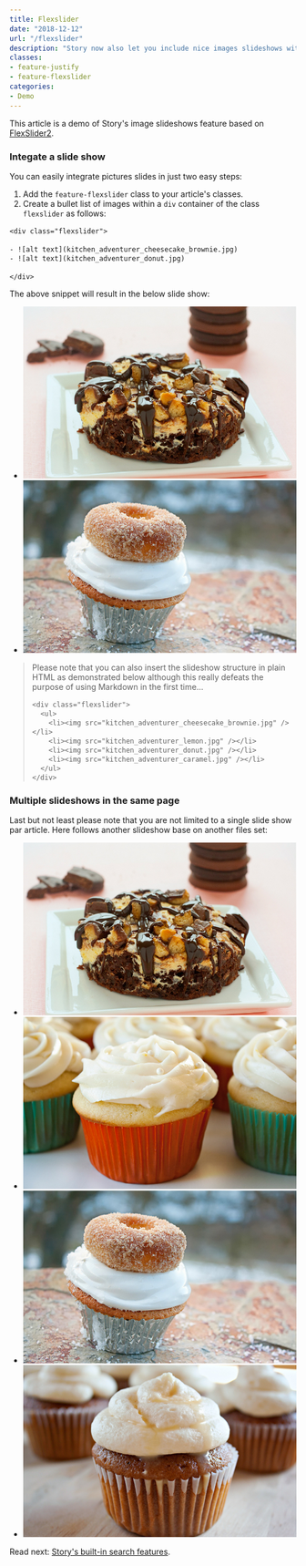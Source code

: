 ```yaml
---
title: Flexslider
date: "2018-12-12"
url: "/flexslider"
description: "Story now also let you include nice images slideshows with FlexSlider"
classes:
- feature-justify
- feature-flexslider
categories:
- Demo
---
```

This article is a demo of Story's image slideshows feature based on [FlexSlider2](http://flexslider.woothemes.com/).
<!--more-->

### Integate a slide show
You can easily integrate pictures slides in just two easy steps:

1. Add the `feature-flexslider` class to your article's classes.
2. Create a bullet list of images within a `div` container of the class
`flexslider` as follows:

```
<div class="flexslider">

- ![alt text](kitchen_adventurer_cheesecake_brownie.jpg)
- ![alt text](kitchen_adventurer_donut.jpg)

</div>
```

 The above snippet will result in the below slide show:

  <div class="flexslider">

- ![alt text](kitchen_adventurer_cheesecake_brownie.jpg)
- ![alt text](kitchen_adventurer_donut.jpg)
  </div>

> Please note that you can also insert the slideshow structure in plain HTML as demonstrated below
> although this really defeats the purpose of using Markdown in the first time...
> 
> ```
> <div class="flexslider">
>   <ul>
>     <li><img src="kitchen_adventurer_cheesecake_brownie.jpg" /></li>
>     <li><img src="kitchen_adventurer_lemon.jpg" /></li>
>     <li><img src="kitchen_adventurer_donut.jpg" /></li>
>     <li><img src="kitchen_adventurer_caramel.jpg" /></li>
>   </ul>
> </div>
> ```

### Multiple slideshows in the same page
Last but not least please note that you are not limited to a single slide show
par article. Here follows another slideshow base on another files set:

<div class="flexslider">
  <ul>
    <li><img src="kitchen_adventurer_cheesecake_brownie.jpg" /></li>
    <li><img src="kitchen_adventurer_lemon.jpg" /></li>
    <li><img src="kitchen_adventurer_donut.jpg" /></li>
    <li><img src="kitchen_adventurer_caramel.jpg" /></li>
  </ul>
</div>

Read next: [Story's built-in search features](/search-page/).

